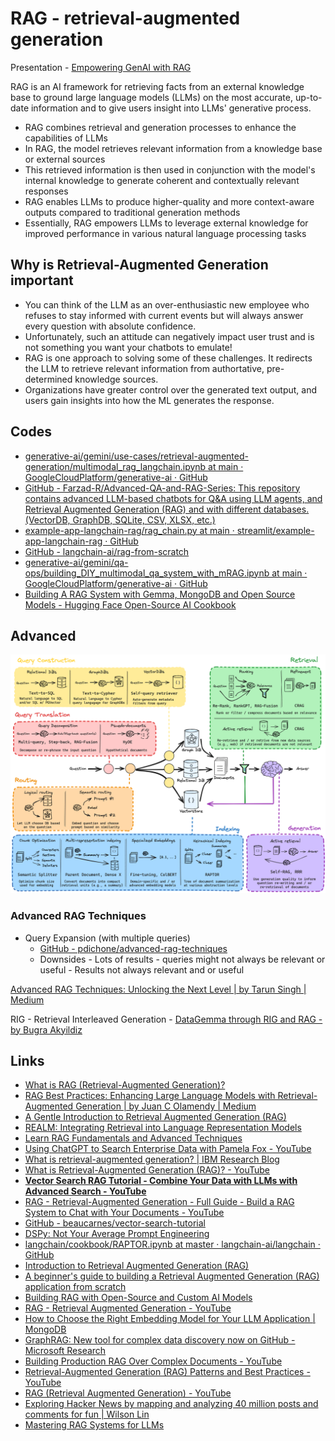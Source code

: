 # RAG - retrieval-augmented generation

Presentation - [Empowering GenAI with RAG](https://docs.google.com/presentation/d/1s8lM_3jm6eF_SbWRSzGjREO3QN7RZcgeUM_zA6TH-J8/edit#slide=id.p1)

RAG is an AI framework for retrieving facts from an external knowledge base to ground large language models (LLMs) on the most accurate, up-to-date information and to give users insight into LLMs' generative process.

- RAG combines retrieval and generation processes to enhance the capabilities of LLMs
- In RAG, the model retrieves relevant information from a knowledge base or external sources
- This retrieved information is then used in conjunction with the model's internal knowledge to generate coherent and contextually relevant responses
- RAG enables LLMs to produce higher-quality and more context-aware outputs compared to traditional generation methods
- Essentially, RAG empowers LLMs to leverage external knowledge for improved performance in various natural language processing tasks

## Why is Retrieval-Augmented Generation important

- You can think of the LLM as an over-enthusiastic new employee who refuses to stay informed with current events but will always answer every question with absolute confidence.
- Unfortunately, such an attitude can negatively impact user trust and is not something you want your chatbots to emulate!
- RAG is one approach to solving some of these challenges. It redirects the LLM to retrieve relevant information from authortative, pre-determined knowledge sources.
- Organizations have greater control over the generated text output, and users gain insights into how the ML generates the response.

## Codes

- [generative-ai/gemini/use-cases/retrieval-augmented-generation/multimodal\_rag\_langchain.ipynb at main · GoogleCloudPlatform/generative-ai · GitHub](https://github.com/GoogleCloudPlatform/generative-ai/blob/main/gemini/use-cases/retrieval-augmented-generation/multimodal_rag_langchain.ipynb)
- [GitHub - Farzad-R/Advanced-QA-and-RAG-Series: This repository contains advanced LLM-based chatbots for Q&A using LLM agents, and Retrieval Augmented Generation (RAG) and with different databases. (VectorDB, GraphDB, SQLite, CSV, XLSX, etc.)](https://github.com/Farzad-R/Advanced-QA-and-RAG-Series)
- [example-app-langchain-rag/rag\_chain.py at main · streamlit/example-app-langchain-rag · GitHub](https://github.com/streamlit/example-app-langchain-rag/blob/main/rag_chain.py)
- [GitHub - langchain-ai/rag-from-scratch](https://github.com/langchain-ai/rag-from-scratch)
- [generative-ai/gemini/qa-ops/building\_DIY\_multimodal\_qa\_system\_with\_mRAG.ipynb at main · GoogleCloudPlatform/generative-ai · GitHub](https://github.com/GoogleCloudPlatform/generative-ai/blob/main/gemini/qa-ops/building_DIY_multimodal_qa_system_with_mRAG.ipynb)
- [Building A RAG System with Gemma, MongoDB and Open Source Models - Hugging Face Open-Source AI Cookbook](https://huggingface.co/learn/cookbook/en/rag_with_hugging_face_gemma_mongodb)

## Advanced

![RAG from Scratch](../../media/Pasted%20image%2020240802004652.png)

### Advanced RAG Techniques

- Query Expansion (with multiple queries)
    - [GitHub - pdichone/advanced-rag-techniques](https://github.com/pdichone/advanced-rag-techniques)
    - Downsides
              - Lots of results
                     - queries might not always be relevant or useful
              - Results not always relevant and or useful

[Advanced RAG Techniques: Unlocking the Next Level | by Tarun Singh | Medium](https://medium.com/@krtarunsingh/advanced-rag-techniques-unlocking-the-next-level-040c205b95bc)

RIG - Retrieval Interleaved Generation - [DataGemma through RIG and RAG - by Bugra Akyildiz](https://mlops.substack.com/p/datagemma-through-rig-and-rag)

## Links

- [What is RAG (Retrieval-Augmented Generation)?](https://aws.amazon.com/what-is/retrieval-augmented-generation)
- [RAG Best Practices: Enhancing Large Language Models with Retrieval-Augmented Generation | by Juan C Olamendy | Medium](https://medium.com/@juanc.olamendy/rag-best-practices-enhancing-large-language-models-with-retrieval-augmented-generation-6961c8b834ff)
- [A Gentle Introduction to Retrieval Augmented Generation (RAG)](https://wandb.ai/cosmo3769/RAG/reports/A-Gentle-Introduction-to-Retrieval-Augmented-Generation-RAG---Vmlldzo1MjM4Mjk1)
- [REALM: Integrating Retrieval into Language Representation Models](https://research.google/blog/realm-integrating-retrieval-into-language-representation-models/)
- [Learn RAG Fundamentals and Advanced Techniques](https://www.freecodecamp.org/news/learn-rag-fundamentals-and-advanced-techniques/)
- [Using ChatGPT to Search Enterprise Data with Pamela Fox - YouTube](https://www.youtube.com/watch?v=lj5NjKHuFlo)
- [What is retrieval-augmented generation? | IBM Research Blog](https://research.ibm.com/blog/retrieval-augmented-generation-RAG)
- [What is Retrieval-Augmented Generation (RAG)? - YouTube](https://youtu.be/T-D1OfcDW1M?si=KoUb-NXATK50d3i7)
- [**Vector Search RAG Tutorial - Combine Your Data with LLMs with Advanced Search - YouTube**](https://www.youtube.com/watch?v=JEBDfGqrAUA)
- [RAG - Retrieval-Augmented Generation - Full Guide - Build a RAG System to Chat with Your Documents - YouTube](https://www.youtube.com/watch?v=vdLquGgg28A&ab_channel=VinciBits)
- [GitHub - beaucarnes/vector-search-tutorial](https://github.com/beaucarnes/vector-search-tutorial)
- [DSPy: Not Your Average Prompt Engineering](https://jina.ai/news/dspy-not-your-average-prompt-engineering/)
- [langchain/cookbook/RAPTOR.ipynb at master · langchain-ai/langchain · GitHub](https://github.com/langchain-ai/langchain/blob/master/cookbook/RAPTOR.ipynb)
- [Introduction to Retrieval Augmented Generation (RAG)](https://www.coursera.org/projects/introduction-to-rag)
- [A beginner's guide to building a Retrieval Augmented Generation (RAG) application from scratch](https://learnbybuilding.ai/tutorials/rag-from-scratch)
- [Building RAG with Open-Source and Custom AI Models](https://www.bentoml.com/blog/building-rag-with-open-source-and-custom-ai-models)
- [RAG - Retrieval Augmented Generation - YouTube](https://www.youtube.com/playlist?list=PL8motc6AQftn-X1HkaGG9KjmKtWImCKJS)
- [How to Choose the Right Embedding Model for Your LLM Application | MongoDB](https://www.mongodb.com/developer/products/atlas/choose-embedding-model-rag/)
- [GraphRAG: New tool for complex data discovery now on GitHub - Microsoft Research](https://www.microsoft.com/en-us/research/blog/graphrag-new-tool-for-complex-data-discovery-now-on-github/)
- [Building Production RAG Over Complex Documents - YouTube](https://www.youtube.com/watch?v=dI_TmTW9S4c)
- [Retrieval-Augmented Generation (RAG) Patterns and Best Practices - YouTube](https://www.youtube.com/watch?v=eUY9i1CWmUg)
- [RAG (Retrieval Augmented Generation) - YouTube](https://www.youtube.com/playlist?list=PLQxDHpeGU14Blorx3Ps1eZJ4XvKET1_vx)
- [Exploring Hacker News by mapping and analyzing 40 million posts and comments for fun | Wilson Lin](https://blog.wilsonl.in/hackerverse/)
- [Mastering RAG Systems for LLMs](https://go.kolena.com/mastering-rag-systems-for-llms)

